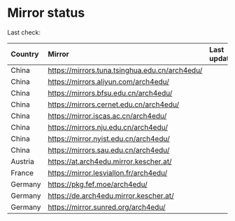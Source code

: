 <script src="./time.js"></script>
# Mirror status
Last check: <script type="text/javascript">localize(1714000862.2738354);</script>

|Country|Mirror|Last update|
|:------|:-----|:----------|
|China|https://mirrors.tuna.tsinghua.edu.cn/arch4edu/|<script type="text/javascript">localize(1713983694);</script>|
|China|https://mirrors.aliyun.com/arch4edu/|<script type="text/javascript">localize(1713940565);</script>|
|China|https://mirrors.bfsu.edu.cn/arch4edu/|<script type="text/javascript">localize(1713940565);</script>|
|China|https://mirrors.cernet.edu.cn/arch4edu/|<script type="text/javascript">localize(1713897462);</script>|
|China|https://mirror.iscas.ac.cn/arch4edu/|<script type="text/javascript">localize(1713897462);</script>|
|China|https://mirrors.nju.edu.cn/arch4edu/|<script type="text/javascript">localize(1713897462);</script>|
|China|https://mirror.nyist.edu.cn/arch4edu/|<script type="text/javascript">localize(1713983694);</script>|
|China|https://mirrors.sau.edu.cn/arch4edu/|<script type="text/javascript">localize(1713983694);</script>|
|Austria|https://at.arch4edu.mirror.kescher.at/|<script type="text/javascript">localize(1713983694);</script>|
|France|https://mirror.lesviallon.fr/arch4edu/|<script type="text/javascript">localize(1713940565);</script>|
|Germany|https://pkg.fef.moe/arch4edu/|<script type="text/javascript">localize(1713983694);</script>|
|Germany|https://de.arch4edu.mirror.kescher.at/|<script type="text/javascript">localize(1713983694);</script>|
|Germany|https://mirror.sunred.org/arch4edu/|<script type="text/javascript">localize(1713983694);</script>|

<script src="./tablefilter/tablefilter.js"></script>
<script src="./table.js"></script>